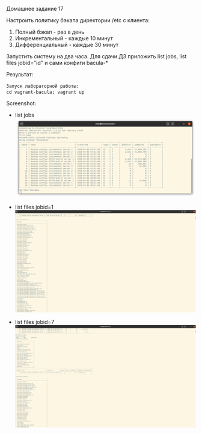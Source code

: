 
Домашнее задание 17

Настроить политику бэкапа директории /etc с клиента:
1) Полный бэкап - раз в день
2) Инкрементальный - каждые 10 минут
3) Дифференциальный - каждые 30 минут

Запустить систему на два часа. 
Для сдачи ДЗ приложить list jobs, list files jobid="id" и сами конфиги bacula-*


Результат:

    Запуск лабораторной работы: 
    cd vagrant-bacula; vagrant up

Screenshot:
* list jobs
![list jobs](screen/list_jobs.png)

* list files jobid=1
![list files jobid](screen/list_files_jobid=1.png)

* list files jobid=7
![list files jobid](screen/list_files_jobid=7.png)
